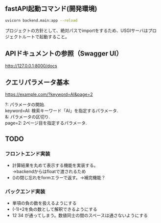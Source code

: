 
## fastAPI起動コマンド(開発環境)

```bash
uvicorn backend.main:app --reload
```

プロジェクトの方針として、絶対パスでimportをするため、USGIサーバはプロジェクトルートで起動すること。

## APIドキュメントの参照（Swagger UI）

http://127.0.0.1:8000/docs


## クエリパラメータ基本

https://example.com/?keyword=AI&page=2

?: パラメータの開始.  
keyword=AI: 検索キーワード「AI」を指定するパラメータ.  
&: パラメータの区切り.  
page=2: 2ページ目を指定するパラメータ.  


## TODO
### フロントエンド実装
- 計算結果を丸めて表示する機能を実装する。  
→backendからはfloatで渡されるため  
- ()の閉じ忘れをformエラーで返す。→補完機能？


### バックエンド実装
- 単項の負の数を扱えるようにする
- (-1)+2を負の数として解釈できるようにする
- 12 34 が通ってしまう。数値同士の間のスペースは通さないようにする
